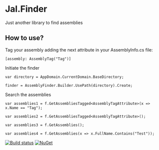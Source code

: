 # Jal.Finder
Just another library to find assemblies

## How to use?
Tag your assembly adding the next attribute in your AssemblyInfo.cs file:

    [assembly: AssemblyTag("Tag")]
    
Initiate the finder

    var directory = AppDomain.CurrentDomain.BaseDirectory;

    finder = AssemblyFinder.Builder.UsePath(directory).Create;
    
Search the assemblies

    var assemblies1 = f.GetAssembliesTagged<AssemblyTagAttribute>(x => x.Name == "Tag");

	var assemblies2 = f.GetAssembliesTagged<AssemblyTagAttribute>();
    
	var assemblies3 = f.GetAssemblies();

	var assemblies4 = f.GetAssemblies(x => x.FullName.Contains("Test"));

[![Build status](https://ci.appveyor.com/api/projects/status/riewcxw29gy77855/branch/master?svg=true)](https://ci.appveyor.com/project/raulnq/jal-assemblyfinder/branch/master)
[![NuGet](https://img.shields.io/nuget/v/Jal.Finder.svg)](https://www.nuget.org/packages/Jal.Finder) 





